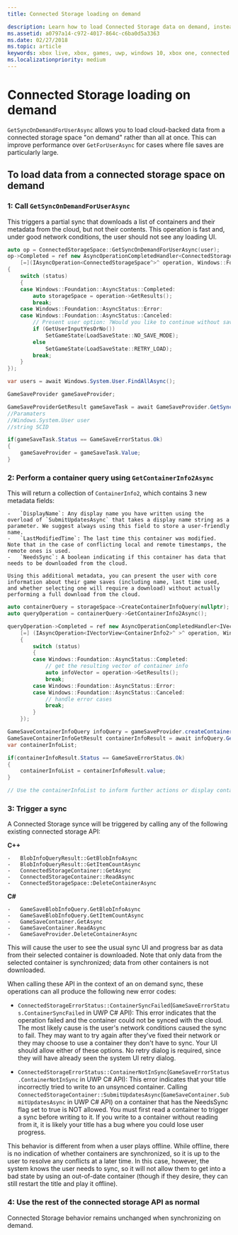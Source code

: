 ```yaml
---
title: Connected Storage loading on demand

description: Learn how to load Connected Storage data on demand, instead of all at once.
ms.assetid: a0797a14-c972-4017-864c-c6ba0d5a3363
ms.date: 02/27/2018
ms.topic: article
keywords: xbox live, xbox, games, uwp, windows 10, xbox one, connected storage
ms.localizationpriority: medium
---
```

# Connected Storage loading on demand

`GetSyncOnDemandForUserAsync` allows you to load cloud-backed data from a connected storage space "on demand" rather than all at once. This can improve performance over `GetForUserAsync` for cases where file saves are particularly large.

## To load data from a connected storage space on demand

### 1:  Call `GetSyncOnDemandForUserAsync`

This triggers a partial sync that downloads a list of containers and their metadata from the cloud, but not their contents. This operation is fast and, under good network conditions, the user should not see any loading UI.

```cpp
auto op = ConnectedStorageSpace::GetSyncOnDemandForUserAsync(user);
op->Completed = ref new AsyncOperationCompletedHandler<ConnectedStorageSpace^>(
    [=](IAsyncOperation<ConnectedStorageSpace^>^ operation, Windows::Foundation::AsyncStatus status)
{
    switch (status)
    {
    case Windows::Foundation::AsyncStatus::Completed:
        auto storageSpace = operation->GetResults();
        break;
    case Windows::Foundation::AsyncStatus::Error:
    case Windows::Foundation::AsyncStatus::Canceled:
        // Present user option: ?Would you like to continue without saving progress??
        if (GetUserInputYesOrNo())
            SetGameState(LoadSaveState::NO_SAVE_MODE);
        else
            SetGameState(LoadSaveState::RETRY_LOAD);
        break;
    }
});
```

```csharp
var users = await Windows.System.User.FindAllAsync();

GameSaveProvider gameSaveProvider;

GameSaveProviderGetResult gameSaveTask = await GameSaveProvider.GetSyncOnDemandForUserAsync(users[0], context.AppConfig.ServiceConfigurationId); 
//Paramaters
//Windows.System.User user
//string SCID

if(gameSaveTask.Status == GameSaveErrorStatus.Ok)
{
    gameSaveProvider = gameSaveTask.Value;
}
```


### 2:  Perform a container query using `GetContainerInfo2Async`

This will return a collection of `ContainerInfo2`, which contains 3 new metadata fields:

    -   `DisplayName`: Any display name you have written using the overload of `SubmitUpdatesAsync` that takes a display name string as a parameter. We suggest always using this field to store a user-friendly name.
    -   `LastModifiedTime`: The last time this container was modified. Note that in the case of conflicting local and remote timestamps, the remote ones is used.
    -   `NeedsSync`: A boolean indicating if this container has data that needs to be downloaded from the cloud.

    Using this additional metadata, you can present the user with core information about their game saves (including name, last time used, and whether selecting one will require a download) without actually performing a full download from the cloud.

```cpp
auto containerQuery = storageSpace->CreateContainerInfoQuery(nullptr); //return list of containers in ConnectedStorageSpace
auto queryOperation = containerQuery->GetContainerInfo2Async();

queryOperation->Completed = ref new AsyncOperationCompletedHandler<IVectorView<ContainerInfo2>^ >( 
    [=] (IAsyncOperation<IVectorView<ContainerInfo2>^ >^ operation, Windows::Foundation::AsyncStatus status)
    {
        switch (status)
        {
        case Windows::Foundation::AsyncStatus::Completed:
            // get the resulting vector of container info
            auto infoVector = operation->GetResults();
            break;
        case Windows::Foundation::AsyncStatus::Error:
        case Windows::Foundation::AsyncStatus::Canceled:
            // handle error cases
            break;
        }
    });
```

```csharp
GameSaveContainerInfoQuery infoQuery = gameSaveProvider.createContainerInfoQuery();
GameSaveContainerInfoGetResult containerInfoResult = await infoQuery.GetContainerInfoAsync();
var containerInfoList;

if(containerInfoResult.Status == GameSaveErrorStatus.Ok)
{
    containerInfoList = containerInfoResult.value;
}

// Use the containerInfoList to inform further actions or display container data to user. 
```

### 3:  Trigger a sync

A Connected Storage synce will be triggered by calling any of the following existing connected storage API:

**C++**

    -   BlobInfoQueryResult::GetBlobInfoAsync
    -   BlobInfoQueryResult::GetItemCountAsync
    -   ConnectedStorageContainer::GetAsync
    -   ConnectedStorageContainer::ReadAsync
    -   ConnectedStorageSpace::DeleteContainerAsync

**C#**

    -   GameSaveBlobInfoQuery.GetBlobInfoAsync
    -   GameSaveBlobInfoQuery.GetItemCountAsync
    -   GameSaveContainer.GetAsync
    -   GameSaveContainer.ReadAsync
    -   GameSaveProvider.DeleteContainerAsync

This will cause the user to see the usual sync UI and progress bar as data from their selected container is downloaded. Note that only data from the selected container is synchronized; data from other containers is not downloaded.

When calling these API in the context of an on demand sync, these operations can all produce the following new error codes:

-   `ConnectedStorageErrorStatus::ContainerSyncFailed`(`GameSaveErrorStatus.ContainerSyncFailed` in UWP C# API): This error indicates that the operation failed and the container could not be synced with the cloud. The most likely cause is the user's network conditions caused the sync to fail. They may want to try again after they've fixed their network or they may choose to use a container they don't have to sync. Your UI should allow either of these options. No retry dialog is required, since they will have already seen the system UI retry dialog.

-   `ConnectedStorageErrorStatus::ContainerNotInSync`(`GameSaveErrorStatus.ContainerNotInSync` in UWP C# API): This error indicates that your title incorrectly tried to write to an unsynced container. Calling `ConnectedStorageContainer::SubmitUpdatesAsync`(`GameSaveContainer.SubmitUpdatesAsync` in UWP C# API) on a container that has the NeedsSync flag set to true is NOT allowed. You must first read a container to trigger a sync before writing to it. If you write to a container without reading from it, it is likely your title has a bug where you could lose user progress.

This behavior is different from when a user plays offline. While offline, there is no indication of whether containers are synchronized, so it is up to the user to resolve any conflicts at a later time. In this case, however, the system knows the user needs to sync, so it will not allow them to get into a bad state by using an out-of-date container (though if they desire, they can still restart the title and play it offline).

### 4:  Use the rest of the connected storage API as normal

Connected Storage behavior remains unchanged when synchronizing on demand.
